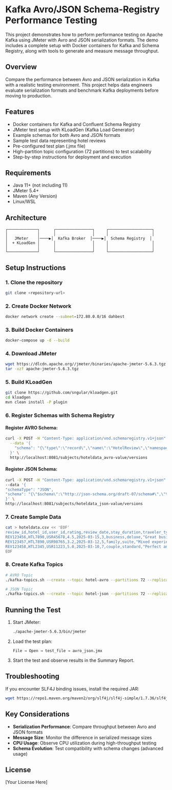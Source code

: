 # Kafka Avro/JSON Schema-Registry Performance Testing

This project demonstrates how to perform performance testing on Apache Kafka using JMeter with Avro and JSON serialization formats. The demo includes a complete setup with Docker containers for Kafka and Schema Registry, along with tools to generate and measure message throughput.

## Overview

Compare the performance between Avro and JSON serialization in Kafka with a realistic testing environment. This project helps data engineers evaluate serialization formats and benchmark Kafka deployments before moving to production.

## Features

- Docker containers for Kafka and Confluent Schema Registry
- JMeter test setup with KLoadGen (Kafka Load Generator)
- Example schemas for both Avro and JSON formats
- Sample test data representing hotel reviews
- Pre-configured test plan (.jmx file)
- High-partition topic configuration (72 partitions) to test scalability
- Step-by-step instructions for deployment and execution

## Requirements

- Java 11+ (not including 11)
- JMeter 5.4+
- Maven (Any Version)
- Linux/WSL

## Architecture

```
┌─────────────┐      ┌────────────────┐     ┌───────────────────┐
│             │      │                │     │                   │
│   JMeter    │────▶│  Kafka Broker  │────▶│  Schema Registry  │
│  + KLoadGen │      │                │     │                   │
│             │      │                │     │                   │
└─────────────┘      └────────────────┘     └───────────────────┘
```

## Setup Instructions

### 1. Clone the repository

```bash
git clone <repository-url>
```

### 2. Create Docker Network

```bash
docker network create --subnet=172.80.0.0/16 dahbest
```

### 3. Build Docker Containers

```bash
docker-compose up -d --build
```

### 4. Download JMeter

```bash
wget https://dlcdn.apache.org//jmeter/binaries/apache-jmeter-5.6.3.tgz
tar -xzf apache-jmeter-5.6.3.tgz
```

### 5. Build KLoadGen

```bash
git clone https://github.com/sngular/kloadgen.git
cd kloadgen
mvn clean install -P plugin
```

### 6. Register Schemas with Schema Registry

#### Register AVRO Schema:

```bash
curl -X POST -H "Content-Type: application/vnd.schemaregistry.v1+json" \
  --data '{
    "schema": "{\"type\":\"record\",\"name\":\"HotelReview\",\"namespace\":\"com.hotel.reviews\",\"fields\":[{\"name\":\"review_id\",\"type\":\"string\"},{\"name\":\"hotel_id\",\"type\":\"string\"},{\"name\":\"user_id\",\"type\":\"string\"},{\"name\":\"rating\",\"type\":\"float\"},{\"name\":\"review_date\",\"type\":{\"type\":\"string\",\"logicalType\":\"date\"}},{\"name\":\"stay_duration\",\"type\":\"int\"},{\"name\":\"traveler_type\",\"type\":\"string\"},{\"name\":\"room_type\",\"type\":\"string\"},{\"name\":\"title\",\"type\":\"string\"},{\"name\":\"review_text\",\"type\":\"string\"},{\"name\":\"helpful_votes\",\"type\":\"int\"},{\"name\":\"location_score\",\"type\":\"float\"},{\"name\":\"service_score\",\"type\":\"float\"},{\"name\":\"cleanliness_score\",\"type\":\"float\"},{\"name\":\"value_score\",\"type\":\"float\"},{\"name\":\"is_verified\",\"type\":\"boolean\"},{\"name\":\"language\",\"type\":\"string\"},{\"name\":\"country_origin\",\"type\":\"string\"},{\"name\":\"has_response\",\"type\":\"boolean\"},{\"name\":\"booking_channel\",\"type\":\"string\"}]}"
  }' \
  http://localhost:8081/subjects/hoteldata_avro-value/versions
```

#### Register JSON Schema:

```bash
curl -X POST -H "Content-Type: application/vnd.schemaregistry.v1+json" \
--data '{
"schemaType": "JSON",
"schema": "{\"$schema\":\"http://json-schema.org/draft-07/schema#\",\"title\":\"HotelReview\",\"type\":\"object\",\"properties\":{\"review_id\":{\"type\":\"string\"},\"hotel_id\":{\"type\":\"string\"},\"user_id\":{\"type\":\"string\"},\"rating\":{\"type\":\"number\"},\"review_date\":{\"type\":\"string\",\"format\":\"date\"},\"stay_duration\":{\"type\":\"integer\"},\"traveler_type\":{\"type\":\"string\"},\"room_type\":{\"type\":\"string\"},\"title\":{\"type\":\"string\"},\"review_text\":{\"type\":\"string\"},\"helpful_votes\":{\"type\":\"integer\"},\"location_score\":{\"type\":\"number\"},\"service_score\":{\"type\":\"number\"},\"cleanliness_score\":{\"type\":\"number\"},\"value_score\":{\"type\":\"number\"},\"is_verified\":{\"type\":\"boolean\"},\"language\":{\"type\":\"string\"},\"country_origin\":{\"type\":\"string\"},\"has_response\":{\"type\":\"boolean\"},\"booking_channel\":{\"type\":\"string\"}},\"required\":[\"review_id\",\"hotel_id\",\"user_id\",\"rating\",\"review_date\"]}"
}' \
http://localhost:8081/subjects/hoteldata_json-value/versions
```

### 7. Create Sample Data

```bash
cat > hoteldata.csv << 'EOF'
review_id,hotel_id,user_id,rating,review_date,stay_duration,traveler_type,room_type,title,review_text,helpful_votes,location_score,service_score,cleanliness_score,value_score,is_verified,language,country_origin,has_response,booking_channel
REV123456,HTL7890,USR45678,4.5,2025-03-15,3,business,deluxe,"Great business stay","The hotel was excellent for my business trip. Fast wifi, comfortable workspace, and the staff was very accommodating for my late check-in. Only downside was the breakfast selection was somewhat limited.",12,4.7,4.6,4.8,4.3,true,en,US,true,direct
REV123457,HTL7890,USR98765,3.2,2025-03-12,5,family,suite,"Mixed experience with kids","The suite was spacious and the pool was great for the children. However, we found the restaurant options lacking for kids and the air conditioning in our room was inconsistent at best.",3,4.1,3.2,4.5,3.0,true,en,CA,false,booking.com
REV123458,HTL2345,USR11223,5.0,2025-03-10,7,couple,standard,"Perfect anniversary getaway","Absolutely wonderful experience from start to finish. The sunset views from our room were breathtaking, and the special anniversary package they arranged made our stay unforgettable. Every staff member went above and beyond.",28,5.0,5.0,4.9,4.8,true,en,UK,true,expedia
EOF
```

### 8. Create Kafka Topics

```bash
# AVRO Topic
./kafka-topics.sh --create --topic hotel-avro --partitions 72 --replication-factor 1 --bootstrap-server localhost:19092

# JSON Topic
./kafka-topics.sh --create --topic hotel-json --partitions 72 --replication-factor 1 --bootstrap-server localhost:19092
```

## Running the Test

1. Start JMeter:
   ```bash
   ./apache-jmeter-5.6.3/bin/jmeter
   ```

2. Load the test plan:
   ```
   File → Open → test_file → avro_json.jmx
   ```

3. Start the test and observe results in the Summary Report.

## Troubleshooting

If you encounter SLF4J binding issues, install the required JAR:
```bash
wget https://repo1.maven.org/maven2/org/slf4j/slf4j-simple/1.7.36/slf4j-simple-1.7.36.jar -P ./apache-jmeter-5.6.3/lib
```

## Key Considerations

- **Serialization Performance**: Compare throughput between Avro and JSON formats
- **Message Size**: Monitor the difference in serialized message sizes
- **CPU Usage**: Observe CPU utilization during high-throughput testing
- **Schema Evolution**: Test compatibility with schema changes (advanced usage)

## License

[Your License Here]
